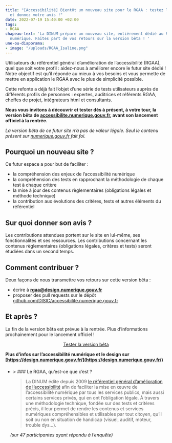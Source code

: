 ```yaml
---
title: "[Accessibilité] Bientôt un nouveau site pour le RGAA : testez la version bêta
  et donnez votre avis !"
date: 2022-07-19 15:40:00 +02:00
tags:
- RGAA
chapeau-text: 'La DINUM prépare un nouveau site, entièrement dédié au RGAA et à l’accessibilité
  numérique. Faites part de vos retours sur la version bêta ! '
une-ou-diaporama:
- image: "/uploads/RGAA_Isaline.png"
---
```


Utilisateurs du référentiel général d’amélioration de l’accessibilité (RGAA), quel que soit votre profil : aidez-nous à améliorer encore le futur site dédié !
Notre objectif est qu’il réponde au mieux à vos besoins et vous permette de mettre en application le RGAA avec le plus de simplicité possible.

Cette refonte a déjà fait l’objet d’une série de tests utilisateurs auprès de différents profils de personnes : expertes, auditrices et référents RGAA, cheffes de projet, intégrateurs html et consultants.
 
**Nous vous invitons à découvrir et tester dès à présent, à votre tour, la version bêta de [accessibilite.numerique.gouv.fr](https://accessibilite.numerique.gouv.fr/), avant son lancement officiel à la rentrée.**

*La version bêta de ce futur site n’a pas de valeur légale. Seul le contenu présent sur [numerique.gouv.fr](https://www.numerique.gouv.fr/publications/rgaa-accessibilite/) fait foi.* 


## Pourquoi un nouveau site ?

Ce futur espace a pour but de faciliter :
* la compréhension des enjeux de l’accessibilité numérique
* la compréhension des tests en rapprochant la méthodologie de chaque test à chaque critère
* la mise à jour des contenus règlementaires (obligations légales et méthode technique)
* la contribution aux évolutions des critères, tests et autres éléments du référentiel

## Sur quoi donner son avis ?

Les contributions attendues portent sur le site en lui-même, ses fonctionnalités et ses ressources. 
Les contributions concernant les contenus règlementaires (obligations légales, critères et tests) seront étudiées dans un second temps.

## Comment contribuer ?

Deux façons de nous transmettre vos retours sur cette version bêta :
* écrire à **rgaa@design.numerique.gouv.fr**
* proposer des pull requests sur le dépôt [github.com/DISIC/accessibilite.numerique.gouv.fr](https://github.com/DISIC/accessibilite.numerique.gouv.fr)

## Et après ?

La fin de la version bêta est prévue à la rentrée. Plus d’informations prochainement pour le lancement officiel ! 

<p align="center"><a href="https://accessibilite.numerique.gouv.fr/" class="button" title="Tester la version bêta - Lien externe">Tester la version bêta</a></p>

**Plus d’infos sur l’accessibilité numérique et le design sur [https://design.numerique.gouv.fr/](https://design.numerique.gouv.fr/)**

<div class="noir encadre"><ul style="margin-top: 20px;"><li>
> ### Le RGAA, qu’est-ce que c’est ?</b> 

> La DINUM édite depuis 2009 [le référentiel général d’amélioration de l’accessibilité](https://www.numerique.gouv.fr/publications/rgaa-accessibilite/) afin de faciliter la mise en œuvre de l’accessibilité numérique par tous les services publics, mais aussi certains services privés, qui en ont l’obligation légale. 
À travers une méthodologie technique, fondée sur des tests et critères précis, il leur permet de rendre les contenus et services numériques compréhensibles et utilisables par tout citoyen, qu’il soit ou non en situation de handicap (visuel, auditif, moteur, trouble dys…).
</li></ul>
<p style="text-indent: 15px;"><i>(sur 47 participantes ayant répondu à l’enquête)</i></p></div>